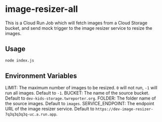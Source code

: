 # image-resizer-all

This is a Cloud Run Job which will fetch images from a Cloud Storage bucket, and send mock trigger to the image resizer service to resize the images.

## Usage

```bash
node index.js
```

## Environment Variables

LIMIT: The maximum number of images to be resized.  `0` will not run, `-1` will run all images.  Default to `-1`.
BUCKET: The name of the source bucket.  Default to `dev-kids-storage.twreporter.org`.
FOLDER: The folder name of the source images.  Default to `images`.
SERVICE_ENDPOINT: The endpoint URL of the image resizer service.  Default to `https://dev-image-resizer-7q3q3q3q3q-uc.a.run.app`.